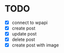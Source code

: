 # TODO

- [x] connect to wpapi
- [x] create post
- [x] update post
- [x] delete post
- [x] create post with image

